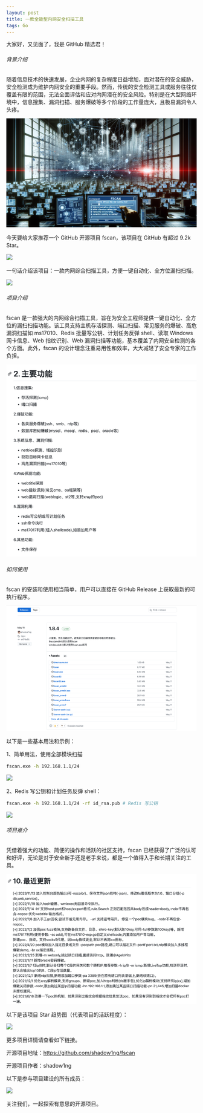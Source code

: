 ```yaml
---
layout: post
title: 一款全能型内网安全扫描工具
tags: Go
---
```


大家好，又见面了，我是 GitHub 精选君！

###### 背景介绍

随着信息技术的快速发展，企业内网的复杂程度日益增加，面对潜在的安全威胁，安全检测成为维护内网安全的重要手段。然而，传统的安全检测工具或服务往往仅覆盖有限的范围，无法全面评估和应对内网潜在的安全风险。特别是在大型网络环境中，信息搜集、漏洞扫描、服务爆破等多个阶段的工作量庞大，且极易漏洞令人头疼。

![](https://raw.githubusercontent.com/ZhuPeng/pic/master/mac/compress_tmp-496cbf55824923fcc20e0888cf8f0fcf.png)

今天要给大家推荐一个 GitHub 开源项目 fscan，该项目在 GitHub 有超过 9.2k Star。

![](https://stats.deeptrain.net/repo/shadow1ng/fscan/?theme=light)

一句话介绍该项目：一款内网综合扫描工具，方便一键自动化、全方位漏扫扫描。

![](https://raw.githubusercontent.com/shadow1ng/fscan/master/image/1.png)


###### 项目介绍

fscan 是一款强大的内网综合扫描工具，旨在为安全工程师提供一键自动化、全方位的漏扫扫描功能。该工具支持主机存活探测、端口扫描、常见服务的爆破、高危漏洞扫描如 ms17010、Redis 批量写公钥、计划任务反弹 shell、读取 Windows 网卡信息、Web 指纹识别、Web 漏洞扫描等功能，基本覆盖了内网安全检测的各个方面。此外，fscan 的设计理念注重易用性和效率，大大减轻了安全专家的工作负担。

![](https://raw.githubusercontent.com/ZhuPeng/pic/master/images/compress_image-20240725220846904.png)

###### 如何使用

fscan 的安装和使用相当简单，用户可以直接在 GitHub Release 上获取最新的可执行程序。

![](https://raw.githubusercontent.com/ZhuPeng/pic/master/images/compress_image-20240725220928819.png)

以下是一些基本用法和示例：

1、简单用法，使用全部模块扫描

```bash
fscan.exe -h 192.168.1.1/24 
```

![](https://raw.githubusercontent.com/shadow1ng/fscan/master/image/4.png)

2、Redis 写公钥和计划任务反弹 shell：

```bash
fscan.exe -h 192.168.1.1/24 -rf id_rsa.pub # Redis 写公钥
```

![](https://raw.githubusercontent.com/shadow1ng/fscan/master/image/2.png)

###### 项目推介

凭借着强大的功能、简便的操作和活跃的社区支持，fscan 已经获得了广泛的认可和好评，无论是对于安全新手还是老手来说，都是一个值得入手和长期关注的工具。

![](https://raw.githubusercontent.com/ZhuPeng/pic/master/images/compress_image-20240725221346472.png)

以下是该项目 Star 趋势图（代表项目的活跃程度）：

![](https://api.star-history.com/svg?repos=shadow1ng/fscan&type=Timeline)

更多项目详情请查看如下链接。

开源项目地址：https://github.com/shadow1ng/fscan 

开源项目作者：shadow1ng

以下是参与项目建设的所有成员：

![](https://contrib.rocks/image?repo=shadow1ng/fscan)

关注我们，一起探索有意思的开源项目。

